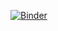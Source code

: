 [![Binder](https://mybinder.org/badge_logo.svg)](https://mybinder.org/v2/gh/hpc-maths/samurai_cras_2021/HEAD?labpath=plot_results.ipynb)
